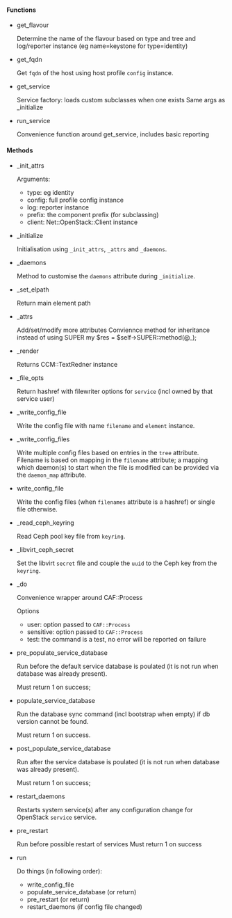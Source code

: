 
####  Functions

- get\_flavour

    Determine the name of the flavour based on type and tree and log/reporter instance
    (eg name=keystone for type=identity)

- get\_fqdn

    Get `fqdn` of the host using host profile `config` instance.

- get\_service

    Service factory: loads custom subclasses when one exists
    Same args as \_initialize

- run\_service

    Convenience function around get\_service, includes basic reporting

#### Methods

- \_init\_attrs

    Arguments:

    - type: eg identity
    - config: full profile config instance
    - log: reporter instance
    - prefix: the component prefix (for subclassing)
    - client: Net::OpenStack::Client instance

- \_initialize

    Initialisation using `_init_attrs`, `_attrs` and `_daemons`.

- \_daemons

    Method to customise the `daemons` attribute during `_initialize`.

- \_set\_elpath

    Return main element path

- \_attrs

    Add/set/modify more attributes
    Conviennce method for inheritance
    instead of using SUPER
        my $res = $self->SUPER::method(@\_);

- \_render

    Returns CCM::TextRedner instance

- \_file\_opts

    Return hashref with filewriter options for `service`
    (incl owned by that service user)

- \_write\_config\_file

    Write the config file with name `filename` and `element` instance.

- \_write\_config\_files

    Write multiple config files based on entries in the `tree` attribute.
    Filename is based on mapping in the `filename` attribute;
    a mapping which daemon(s) to start when the file is modified can
    be provided via the `daemon_map` attribute.

- write\_config\_file

    Write the config files (when `filenames` attribute is a hashref) or single file otherwise.

- \_read\_ceph\_keyring

    Read Ceph pool key file from `keyring`.

- \_libvirt\_ceph\_secret

    Set the libvirt `secret` file and
    couple the `uuid` to the Ceph key from the `keyring`.

- \_do

    Convenience wrapper around CAF::Process

    Options

    - user: option passed to `CAF::Process`
    - sensitive: option passed to `CAF::Process`
    - test: the command is a test, no error will be reported on failure

- pre\_populate\_service\_database

    Run before the default service database is poulated
    (it is not run when database was already present).

    Must return 1 on success;

- populate\_service\_database

    Run the database sync command (incl bootstrap when empty)
    if db version cannot be found.

    Must return 1 on success.

- post\_populate\_service\_database

    Run after the service database is poulated
    (it is not run when database was already present).

    Must return 1 on success;

- restart\_daemons

    Restarts system service(s) after any configuration
    change for OpenStack `service` service.

- pre\_restart

    Run before possible restart of services
    Must return 1 on success

- run

    Do things (in following order):

    - write\_config\_file
    - populate\_service\_database (or return)
    - pre\_restart (or return)
    - restart\_daemons (if config file changed)
